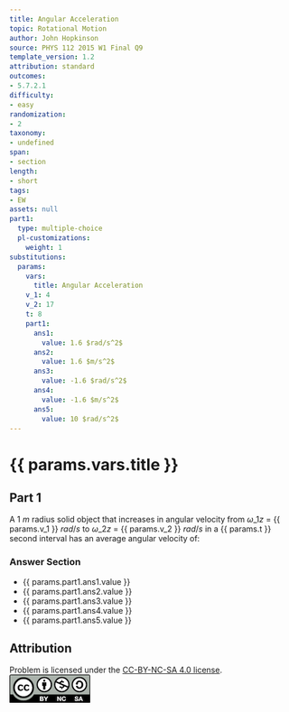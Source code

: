 ```yaml
---
title: Angular Acceleration
topic: Rotational Motion
author: John Hopkinson
source: PHYS 112 2015 W1 Final Q9
template_version: 1.2
attribution: standard
outcomes:
- 5.7.2.1
difficulty:
- easy
randomization:
- 2
taxonomy:
- undefined
span:
- section
length:
- short
tags:
- EW
assets: null
part1:
  type: multiple-choice
  pl-customizations:
    weight: 1
substitutions:
  params:
    vars:
      title: Angular Acceleration
    v_1: 4
    v_2: 17
    t: 8
    part1:
      ans1:
        value: 1.6 $rad/s^2$
      ans2:
        value: 1.6 $m/s^2$
      ans3:
        value: -1.6 $rad/s^2$
      ans4:
        value: -1.6 $m/s^2$
      ans5:
        value: 10 $rad/s^2$
---
```

# {{ params.vars.title }}

## Part 1

A 1 $m$ radius solid object that increases in angular velocity from $\omega\_{1z}$ = {{ params.v_1 }} $rad/s$ to $\omega\_{2z}$ = {{ params.v_2 }} $rad/s$ in a {{ params.t }} second interval has an average angular velocity of:

### Answer Section

- {{ params.part1.ans1.value }}
- {{ params.part1.ans2.value }}
- {{ params.part1.ans3.value }}
- {{ params.part1.ans4.value }}
- {{ params.part1.ans5.value }}

## Attribution

Problem is licensed under the [CC-BY-NC-SA 4.0 license](https://creativecommons.org/licenses/by-nc-sa/4.0/).<br> ![The Creative Commons 4.0 license requiring attribution-BY, non-commercial-NC, and share-alike-SA license.](https://raw.githubusercontent.com/firasm/bits/master/by-nc-sa.png)